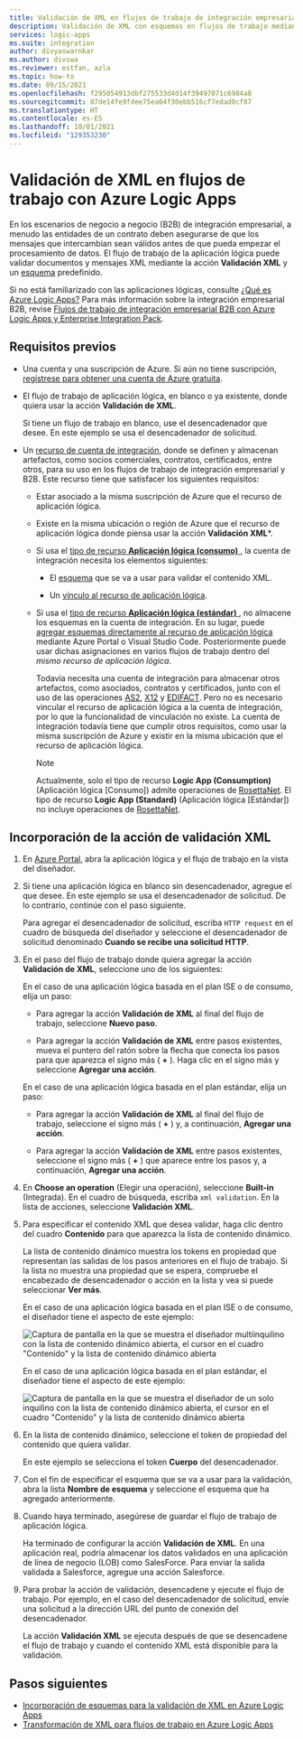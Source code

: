 ```yaml
---
title: Validación de XML en flujos de trabajo de integración empresarial
description: Validación de XML con esquemas en flujos de trabajo mediante Azure Logic Apps y Enterprise Integration Pack.
services: logic-apps
ms.suite: integration
author: divyaswarnkar
ms.author: divswa
ms.reviewer: estfan, azla
ms.topic: how-to
ms.date: 09/15/2021
ms.openlocfilehash: f295054913dbf275533d4d14f39497071c6984a8
ms.sourcegitcommit: 87de14fe9fdee75ea64f30ebb516cf7edad0cf87
ms.translationtype: HT
ms.contentlocale: es-ES
ms.lasthandoff: 10/01/2021
ms.locfileid: "129353230"
---
```

# <a name="validate-xml-in-workflows-with-azure-logic-apps"></a>Validación de XML en flujos de trabajo con Azure Logic Apps

En los escenarios de negocio a negocio (B2B) de integración empresarial, a menudo las entidades de un contrato deben asegurarse de que los mensajes que intercambian sean válidos antes de que pueda empezar el procesamiento de datos. El flujo de trabajo de la aplicación lógica puede validar documentos y mensajes XML mediante la acción **Validación XML** y un [esquema](logic-apps-enterprise-integration-schemas.md) predefinido.

Si no está familiarizado con las aplicaciones lógicas, consulte [¿Qué es Azure Logic Apps?](logic-apps-overview.md) Para más información sobre la integración empresarial B2B, revise [Flujos de trabajo de integración empresarial B2B con Azure Logic Apps y Enterprise Integration Pack](logic-apps-enterprise-integration-overview.md).

## <a name="prerequisites"></a>Requisitos previos

* Una cuenta y una suscripción de Azure. Si aún no tiene suscripción, [regístrese para obtener una cuenta de Azure gratuita](https://azure.microsoft.com/free/?WT.mc_id=A261C142F).

* El flujo de trabajo de aplicación lógica, en blanco o ya existente, donde quiera usar la acción **Validación de XML**.

  Si tiene un flujo de trabajo en blanco, use el desencadenador que desee. En este ejemplo se usa el desencadenador de solicitud.

* Un [recurso de cuenta de integración](logic-apps-enterprise-integration-create-integration-account.md), donde se definen y almacenan artefactos, como socios comerciales, contratos, certificados, entre otros, para su uso en los flujos de trabajo de integración empresarial y B2B. Este recurso tiene que satisfacer los siguientes requisitos:

  * Estar asociado a la misma suscripción de Azure que el recurso de aplicación lógica.

  * Existe en la misma ubicación o región de Azure que el recurso de aplicación lógica donde piensa usar la acción **Validación XML***.

  * Si usa el [tipo de recurso **Aplicación lógica (consumo)** ](logic-apps-overview.md#resource-type-and-host-environment-differences), la cuenta de integración necesita los elementos siguientes:

    * El [esquema](logic-apps-enterprise-integration-schemas.md) que se va a usar para validar el contenido XML.

    * Un [vínculo al recurso de aplicación lógica](logic-apps-enterprise-integration-create-integration-account.md#link-account).

  * Si usa el [tipo de recurso **Aplicación lógica (estándar)** ](logic-apps-overview.md#resource-type-and-host-environment-differences), no almacene los esquemas en la cuenta de integración. En su lugar, puede [agregar esquemas directamente al recurso de aplicación lógica](logic-apps-enterprise-integration-schemas.md) mediante Azure Portal o Visual Studio Code. Posteriormente puede usar dichas asignaciones en varios flujos de trabajo dentro del *mismo recurso de aplicación lógica*.

    Todavía necesita una cuenta de integración para almacenar otros artefactos, como asociados, contratos y certificados, junto con el uso de las operaciones [AS2](logic-apps-enterprise-integration-as2.md), [X12](logic-apps-enterprise-integration-x12.md) y [EDIFACT](logic-apps-enterprise-integration-edifact.md). Pero no es necesario vincular el recurso de aplicación lógica a la cuenta de integración, por lo que la funcionalidad de vinculación no existe. La cuenta de integración todavía tiene que cumplir otros requisitos, como usar la misma suscripción de Azure y existir en la misma ubicación que el recurso de aplicación lógica.

    > [!NOTE]
    > Actualmente, solo el tipo de recurso **Logic App (Consumption)** (Aplicación lógica [Consumo]) admite operaciones de [RosettaNet](logic-apps-enterprise-integration-rosettanet.md). El tipo de recurso **Logic App (Standard)** (Aplicación lógica [Estándar]) no incluye operaciones de [RosettaNet](logic-apps-enterprise-integration-rosettanet.md).

## <a name="add-xml-validation-action"></a>Incorporación de la acción de validación XML

1. En [Azure Portal](https://portal.azure.com), abra la aplicación lógica y el flujo de trabajo en la vista del diseñador.

1. Si tiene una aplicación lógica en blanco sin desencadenador, agregue el que desee. En este ejemplo se usa el desencadenador de solicitud. De lo contrario, continúe con el paso siguiente.

   Para agregar el desencadenador de solicitud, escriba `HTTP request` en el cuadro de búsqueda del diseñador y seleccione el desencadenador de solicitud denominado **Cuando se recibe una solicitud HTTP**.

1. En el paso del flujo de trabajo donde quiera agregar la acción **Validación de XML**, seleccione uno de los siguientes:

   En el caso de una aplicación lógica basada en el plan ISE o de consumo, elija un paso:

   * Para agregar la acción **Validación de XML** al final del flujo de trabajo, seleccione **Nuevo paso**.

   * Para agregar la acción **Validación de XML** entre pasos existentes, mueva el puntero del ratón sobre la flecha que conecta los pasos para que aparezca el signo más ( **+** ). Haga clic en el signo más y seleccione **Agregar una acción**.

   En el caso de una aplicación lógica basada en el plan estándar, elija un paso:

   * Para agregar la acción **Validación de XML** al final del flujo de trabajo, seleccione el signo más ( **+** ) y, a continuación, **Agregar una acción**.

   * Para agregar la acción **Validación de XML** entre pasos existentes, seleccione el signo más ( **+** ) que aparece entre los pasos y, a continuación, **Agregar una acción**.

1. En **Choose an operation** (Elegir una operación), seleccione **Built-in** (Integrada). En el cuadro de búsqueda, escriba `xml validation`. En la lista de acciones, seleccione **Validación XML**.

1. Para especificar el contenido XML que desea validar, haga clic dentro del cuadro **Contenido** para que aparezca la lista de contenido dinámico.

   La lista de contenido dinámico muestra los tokens en propiedad que representan las salidas de los pasos anteriores en el flujo de trabajo. Si la lista no muestra una propiedad que se espera, compruebe el encabezado de desencadenador o acción en la lista y vea si puede seleccionar **Ver más**.

   En el caso de una aplicación lógica basada en el plan ISE o de consumo, el diseñador tiene el aspecto de este ejemplo:

   ![Captura de pantalla en la que se muestra el diseñador multiinquilino con la lista de contenido dinámico abierta, el cursor en el cuadro "Contenido" y la lista de contenido dinámico abierta](./media/logic-apps-enterprise-integration-xml-validation/open-dynamic-content-list-multi-tenant.png)

   En el caso de una aplicación lógica basada en el plan estándar, el diseñador tiene el aspecto de este ejemplo:

   ![Captura de pantalla en la que se muestra el diseñador de un solo inquilino con la lista de contenido dinámico abierta, el cursor en el cuadro "Contenido" y la lista de contenido dinámico abierta](./media/logic-apps-enterprise-integration-xml-validation/open-dynamic-content-list-single-tenant.png)

1. En la lista de contenido dinámico, seleccione el token de propiedad del contenido que quiera validar.

   En este ejemplo se selecciona el token **Cuerpo** del desencadenador.

1. Con el fin de especificar el esquema que se va a usar para la validación, abra la lista **Nombre de esquema** y seleccione el esquema que ha agregado anteriormente.

1. Cuando haya terminado, asegúrese de guardar el flujo de trabajo de aplicación lógica.

   Ha terminado de configurar la acción **Validación de XML**. En una aplicación real, podría almacenar los datos validados en una aplicación de línea de negocio (LOB) como SalesForce. Para enviar la salida validada a Salesforce, agregue una acción Salesforce.

1. Para probar la acción de validación, desencadene y ejecute el flujo de trabajo. Por ejemplo, en el caso del desencadenador de solicitud, envíe una solicitud a la dirección URL del punto de conexión del desencadenador.

   La acción **Validación XML** se ejecuta después de que se desencadene el flujo de trabajo y cuando el contenido XML está disponible para la validación.

## <a name="next-steps"></a>Pasos siguientes

* [Incorporación de esquemas para la validación de XML en Azure Logic Apps](logic-apps-enterprise-integration-schemas.md)
* [Transformación de XML para flujos de trabajo en Azure Logic Apps](logic-apps-enterprise-integration-transform.md)
